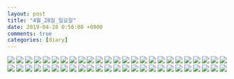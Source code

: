 ```yaml
---
layout: post
title: "4월_28일_일요일"
date: 2019-04-28 0:56:00 +0900
comments: true 
categories: [diary] 
---
```

![](https://blogfiles.pstatic.net/MjAxOTA0MjhfMTk2/MDAxNTU2MzgwNTM4NDI4.08MHlQ2jL0pICtE2lz2-rTa4w5K-34vvu3WALtkpi7Yg.3pUkTLX7E0wb-LTkJ87l_pJou0A6vzD3Eh9NolTs5RQg.JPEG.hotleve/NaverBlog_20190428_005537_00.jpg?type=w1) 
![](https://blogfiles.pstatic.net/MjAxOTA0MjhfMTgx/MDAxNTU2MzgwNTM5MTUz.ikgJz8uVJFG_sHS3mAQ3eE8kq-CdzedvCEqimVH_NJwg.hRHP3CrA_5Uar6pShh96IyHHrs6FcgpCVyCvlDg-sycg.JPEG.hotleve/NaverBlog_20190428_005538_01.jpg?type=w1) 
![](https://blogfiles.pstatic.net/MjAxOTA0MjhfMjU5/MDAxNTU2MzgwNTM5OTYz.tAJyzt_zQSxu9uTGB02Rp_gj-ea5NhhHzmj4nFX70Gcg.sHDY5udhKhNimI6EfKOEPkvKVaw50RTMuRE7iGRwA8wg.JPEG.hotleve/NaverBlog_20190428_005539_02.jpg?type=w1) 
![](https://blogfiles.pstatic.net/MjAxOTA0MjhfMTk1/MDAxNTU2MzgwNTQwNjQ4.lBL23HUuecOennLVcTddTfpV2bzaFP8Lgrbn4h-2n1cg.juTGXxFZe0UD6Cd6_s7Vi5vfv3SQv0vOYogUgYfmRnsg.JPEG.hotleve/NaverBlog_20190428_005540_03.jpg?type=w1) 
![](https://blogfiles.pstatic.net/MjAxOTA0MjhfMTI0/MDAxNTU2MzgwNTQxMzA0.0mueq0eZ-mo7dPGpZUntEAAjdYi8DWxuVVcLXV9VFjkg.U-tBIpF1O6vEBh42y5VBwMsJIbEfu20EBsnZs3J1taog.JPEG.hotleve/NaverBlog_20190428_005541_04.jpg?type=w1) 
![](https://blogfiles.pstatic.net/MjAxOTA0MjhfNDcg/MDAxNTU2MzgwNTQyMTk1.eHVUdgvI7NYh4o65WVQTocd9SeKz6ILds-oaU8AhrRog.-9JRxaT2Kp_mFaIXgRtIuTdS_u1HxpaFopK6DIhThdcg.JPEG.hotleve/NaverBlog_20190428_005542_05.jpg?type=w1) 
![](https://blogfiles.pstatic.net/MjAxOTA0MjhfMTAy/MDAxNTU2MzgwNTQzMjI5.UtURqtac--cqtjYuk0KkDC78wkIgjmhwpekl5AmVZQYg.D8rq0CF_DcFpOAUcOytYMDQvMp3sfFE-TL8B5sIE_kMg.JPEG.hotleve/NaverBlog_20190428_005542_06.jpg?type=w1) 
![](https://blogfiles.pstatic.net/MjAxOTA0MjhfNDkg/MDAxNTU2MzgwNTQzODUw.uN_yUKJLj9ccZt1mE4pEHm8HIFQL4hw3XzNPLXoVx00g.lJdaxm33b2rD5JsNw2PknmEN7xkR7vr8W8Xxy0_aDPAg.JPEG.hotleve/NaverBlog_20190428_005543_07.jpg?type=w1) 
![](https://blogfiles.pstatic.net/MjAxOTA0MjhfMTQz/MDAxNTU2MzgwNTQ0NTAx.be0U3aejngII7zcY5cNEly87k8S8lbL8wQchX-0yPlIg.ge7-kTQepgck4_rmU_QWSooZvs57WfCFA7mJIqBT0pQg.JPEG.hotleve/NaverBlog_20190428_005544_08.jpg?type=w1) 
![](https://blogfiles.pstatic.net/MjAxOTA0MjhfMjM0/MDAxNTU2MzgwNTQ1NTYx.7y-a-qvdB9FePgH_9trAJ41WhNyYVYByaoT0nhVoXgwg.4HT1eouSscfk6Q8F7ptsHwJT9HlehjIbhQzxrwYtYkAg.JPEG.hotleve/NaverBlog_20190428_005544_09.jpg?type=w1) 
![](https://blogfiles.pstatic.net/MjAxOTA0MjhfMTIx/MDAxNTU2MzgwNTQ2NjI5.eKS2_8PIt4C2I9sJomtANnEz0tMfZi0ddcp26yvPvzIg.-t5VtbTfoSnfMPN51ukxhJoBtSNGtTVNErohCXDTUGUg.JPEG.hotleve/NaverBlog_20190428_005546_10.jpg?type=w1) 
![](https://blogfiles.pstatic.net/MjAxOTA0MjhfMzEg/MDAxNTU2MzgwNTQ3NDkx.BEeyz4f5Jz2KvafidoZVWQID8r3kWGrfokj_Zzs9OiUg.bdIFWjwIC1s1PL2BMlgL0Fm60dUfe3j43Cn3FwDSvzYg.JPEG.hotleve/NaverBlog_20190428_005547_11.jpg?type=w1) 
![](https://blogfiles.pstatic.net/MjAxOTA0MjhfODkg/MDAxNTU2MzgwNTQ4NDc2.hFYquaSs3KFTYwXpSclAhbiADTurES1Cyho3QssVruog.4-BnEkGwYeImBrSrSRa-C1u-ifppVUOk-nSo_5HKsXUg.JPEG.hotleve/NaverBlog_20190428_005548_12.jpg?type=w1) 
![](https://blogfiles.pstatic.net/MjAxOTA0MjhfMTI4/MDAxNTU2MzgwNTQ5MjYw.ACdeiVN3NOVmP8NVR4hXpjECisSqCvgY0tjgMFhMk1Qg.cbi0odUkNIHH2PDkuTLVKmNyaNWFcwsBxPuNiUXobWYg.JPEG.hotleve/NaverBlog_20190428_005549_13.jpg?type=w1) 
![](https://blogfiles.pstatic.net/MjAxOTA0MjhfODgg/MDAxNTU2MzgwNTQ5OTgx.F89NwS8vAKgLsHIsndMsAAVXAsFnhWsNPFYZ-yKLUPQg.G1VX7uE9BkJ3kKQfXAZ4CfTvKTBjahIVkEUoC0QANi4g.JPEG.hotleve/NaverBlog_20190428_005549_14.jpg?type=w1) 
![](https://blogfiles.pstatic.net/MjAxOTA0MjhfNzgg/MDAxNTU2MzgwNTUwNjc5.ZQPUyLHT27zGQQUWELt-pN7zajTKXgVLwPmfRzUgAjcg.J6u9yH9zFY-pSDcdYqVjkfkmlDIEwCZoggJmjQrFuk4g.JPEG.hotleve/NaverBlog_20190428_005550_15.jpg?type=w1) 
![](https://blogfiles.pstatic.net/MjAxOTA0MjhfMTYg/MDAxNTU2MzgwNTUxNTE1.9cN3-GXctHQmipFcsJ-pCsDICH3isasUmPpwQ4ytu7og.Iue9kb12OtAg_poSuaNVNCgWdwiX-Pj1-o_3aBWXQlQg.JPEG.hotleve/NaverBlog_20190428_005551_16.jpg?type=w1) 
![](https://blogfiles.pstatic.net/MjAxOTA0MjhfMjk3/MDAxNTU2MzgwNTUyNDMw.STuWm8qIYOPgX1ICN94WzTVtJb0Mj8HfUlI9sjHW1O0g.g_7HXZPHGlHRRxxE7dSomnikti7jsKzTBiN5IsJmpOYg.GIF.hotleve/NaverBlog_20190428_005551_17.gif?type=w1) 
![](https://blogfiles.pstatic.net/MjAxOTA0MjhfMjM1/MDAxNTU2MzgwNTUzMjU2.qNruLFzPzJCNzE-_o16l8Qt_0hipZ-gtBgvu5IyZtdwg.zatTXwz-76ZAaXR9ZJUWgAsrcQtwl8Wumvxdr7tb3cgg.JPEG.hotleve/NaverBlog_20190428_005552_18.jpg?type=w1) 
![](https://blogfiles.pstatic.net/MjAxOTA0MjhfMjYx/MDAxNTU2MzgwNTU0Mzgx.wFR3XMN2uZAsVqs2JH3wxYmHor-ialL1CohLdwbex94g.eQlM8Kd5FAJPfdIUOQ-0fptXp-IkZp7EZskC2Jc5_Ksg.JPEG.hotleve/NaverBlog_20190428_005553_19.jpg?type=w1) 
![](https://blogfiles.pstatic.net/MjAxOTA0MjhfMTc3/MDAxNTU2MzgwNTU1MDky.ntAYEd7_YzSR5Vi3X2OFvh4z0Rqz4PZIkKd8hMtEjMcg.gjQTcABgqXmJLa5BpahRbOPh7GlbSpVgaMm9CRVIbkUg.JPEG.hotleve/NaverBlog_20190428_005554_20.jpg?type=w1) 
![](https://blogfiles.pstatic.net/MjAxOTA0MjhfMjUx/MDAxNTU2MzgwNTU2MDQz.gGNrZmPSJ2xRHmmPrQWh6FLQArvgPgC0ik4SdP6vhUEg.s_EDJzYuS72pww_rQ3ZE6RfOg8m2jNlblwk7al6LXlsg.JPEG.hotleve/NaverBlog_20190428_005555_21.jpg?type=w1) 
![](https://blogfiles.pstatic.net/MjAxOTA0MjhfOTAg/MDAxNTU2MzgwNTU2NzAy.U3c-KByAmOJparbydwzF_7XczZ_KXGBufIIJxqKlC2Mg.Gz98iuxPG0dt-GY4RrthTgxTOEwOt2fwDZM_l9PpsNIg.JPEG.hotleve/NaverBlog_20190428_005556_22.jpg?type=w1) 
![](https://blogfiles.pstatic.net/MjAxOTA0MjhfNjYg/MDAxNTU2MzgwNTYwODIy.mffpJe8MYTayJ5MaFVRu9LGFQkK6hnpe8hyWB-CUS9Mg.jwfQ7BAXgcB-QAoMLRWaOGhTuE5KxY0RYuU6at02R9Qg.JPEG.hotleve/NaverBlog_20190428_005557_23.jpg?type=w1) 
![](https://blogfiles.pstatic.net/MjAxOTA0MjhfMTI1/MDAxNTU2MzgwNTYxNzkw.IUYQBcNQr361cBelcehUX6FxCZIif8zhZ7Co--Fvil0g.FcVjTbI-3FRQraJwpQekQ6xdZIfgR4ONXiS5TMaSfm0g.JPEG.hotleve/NaverBlog_20190428_005601_24.jpg?type=w1) 
![](https://blogfiles.pstatic.net/MjAxOTA0MjhfMjE1/MDAxNTU2MzgwNTYyNjk1.Lr0Jb_GlMpRjHu76PLLcCyAnHxJ_e23PNXml1miwUO8g.OVFXZO9UR9Ssz6pNClTr7pQLvhLRhRdmFep_z0B3G6sg.JPEG.hotleve/NaverBlog_20190428_005602_25.jpg?type=w1) 
![](https://blogfiles.pstatic.net/MjAxOTA0MjhfMTg4/MDAxNTU2MzgwNTYzNjA4.AB13k7q-RBbxpygv7Kq0F5kEmMGu32tWLYmd2y3v0Mcg.Np3aNOj--BOhEvlFkGrwuIv2yGMD2-WLbYj8fLDd71Eg.JPEG.hotleve/NaverBlog_20190428_005603_26.jpg?type=w1) 
![](https://blogfiles.pstatic.net/MjAxOTA0MjhfNzMg/MDAxNTU2MzgwNTY0MjYx.TjGBkBBZl8u4XaU6kKrZDOVVOI7ECyg31ZBEJbxCLasg.XkK9TnBImeNv4f_x8Erp_ndZFeLW_Xmr78KVHDeW0KQg.JPEG.hotleve/NaverBlog_20190428_005603_27.jpg?type=w1) 
![](https://blogfiles.pstatic.net/MjAxOTA0MjhfNTYg/MDAxNTU2MzgwNTY1MDUy.42qqUXK2MUQRXMvRpnrNXhmVVUfDRI6LJGyIUgt3mssg.PgjT9Y_Yb9EVANCn4buiBEag2t1lsdRCwIDEiHdNNbUg.JPEG.hotleve/NaverBlog_20190428_005604_28.jpg?type=w1) 
![](https://blogfiles.pstatic.net/MjAxOTA0MjhfMTI4/MDAxNTU2MzgwNTY1NjMx.WP1W7s9fvESRqp3so8kOELHxx-l13hOROGmDgos3oAQg.-4NOuB8JdrmkWJYaLnuEEPS4gaLgP8W7hTtGs1EvOGEg.JPEG.hotleve/NaverBlog_20190428_005605_29.jpg?type=w1) 
![](https://blogfiles.pstatic.net/MjAxOTA0MjhfMjEy/MDAxNTU2MzgwNTY2MDIz.eZbItj4dxSCBO098NVRH4LuyQrUbRNfmpMxn0xmbEP0g.ejWQI0UCesDkt6AGBwbtu9n5aFqatRPPCjnyz9Xog9kg.JPEG.hotleve/NaverBlog_20190428_005605_30.jpg?type=w1) 
![](https://blogfiles.pstatic.net/MjAxOTA0MjhfMjE0/MDAxNTU2MzgwNTY2ODcw.QoR9Tf1y7tO4nhhPtFkzCNjXfNV3NdDSOvvTmLU62l0g.mmlTWMtY6qlo4F6eJnCvwJXjbYpVv3P6CDHnoFEyeIUg.JPEG.hotleve/NaverBlog_20190428_005606_31.jpg?type=w1) 
![](https://blogfiles.pstatic.net/MjAxOTA0MjhfMjk3/MDAxNTU2MzgwNTY3ODM1.PFZcY78g68Cm_ZCa8X5nYj28jllzLGEyhjk-NVkjKSkg.KJnDVpEgALyzV-ZKHAoFY9S-MPTv7FhtqbCc_iMd4ocg.JPEG.hotleve/NaverBlog_20190428_005607_32.jpg?type=w1) 
![](https://blogfiles.pstatic.net/MjAxOTA0MjhfMjc1/MDAxNTU2MzgwNTY4Njg4.bLZWuVB22d7ZP8Co0R1onkBVn8L04iGq_Y7ti-EXxi4g.HhI6vmIvmtTgWUdbA62tv1NcCK4yTvXbGJ2laHMrDSgg.JPEG.hotleve/NaverBlog_20190428_005608_33.jpg?type=w1) 
![](https://blogfiles.pstatic.net/MjAxOTA0MjhfMTM5/MDAxNTU2MzgwNTY5Njg1.XDe8ycEzqffm4QwoMu9yCIXXiepwLxCcVsCkl_fovuIg.bJla7X-r7WG58MPPGxyaXXE3FI2WbIH-RGH_hPpRspgg.JPEG.hotleve/NaverBlog_20190428_005609_34.jpg?type=w1) 
![](https://blogfiles.pstatic.net/MjAxOTA0MjhfMTIy/MDAxNTU2MzgwNTcwNTU0.tyLQlxJ7M2lAb_WkJNzS2FpgzuP304WJfxGJhXo8NWcg.luLTRV7OZPjg6XtcnP0gdZedXFmL_RViCKxAKga6HtIg.JPEG.hotleve/NaverBlog_20190428_005610_35.jpg?type=w1) 
![](https://blogfiles.pstatic.net/MjAxOTA0MjhfMTQ3/MDAxNTU2MzgwNTcxMzY1.AiEcjc0sUMwIYO-EAICYPGvQe2uQh2bXr6PSPMlbxvQg.PrhPktlsDQ1xw3ekpwgK5tAXq7rC76GdozvnLnyByUYg.JPEG.hotleve/NaverBlog_20190428_005611_36.jpg?type=w1) 
![](https://blogfiles.pstatic.net/MjAxOTA0MjhfMjgz/MDAxNTU2MzgwNTcyMTI0.M4DPagCJ3lu0q2y6uVnFtTUYozv4CXeB7c89yN2TMcEg.OlSJTzeyhUdiyUW5JA9POqFT0c7cPiNOi9f1wAAiBhwg.JPEG.hotleve/NaverBlog_20190428_005611_37.jpg?type=w1) 
![](https://blogfiles.pstatic.net/MjAxOTA0MjhfMjE2/MDAxNTU2MzgwNTcyODQx.Shjohybwb7yzWkQ59NGJKhAD0_vwlTF6yIeG0Pw-owAg.XIy64FVVP5T8gASDjAictq-HLq7oVHAfD7U4wyzeRnkg.JPEG.hotleve/NaverBlog_20190428_005612_38.jpg?type=w1) 
![](https://blogfiles.pstatic.net/MjAxOTA0MjhfMjQ3/MDAxNTU2MzgwNTczNTI1.9ETgXadRZGJQX3pDfBL74G3CW2iNiL-DHIAyhvavMtUg.vycwhv7f0dxTRLlTN4XwNihcXg7kuoZBqlW8c38aD_8g.JPEG.hotleve/NaverBlog_20190428_005613_39.jpg?type=w1) 
![](https://blogfiles.pstatic.net/MjAxOTA0MjhfOTQg/MDAxNTU2MzgwNTc0NjYy.53gkd8KbKEdnGyxJl-xZpHJsRakhKtQraIBHz1hNGVwg.glaHz-BGXNib2eu9aPKqZglXRnsJDniNTc-zHiudmmgg.JPEG.hotleve/NaverBlog_20190428_005614_40.jpg?type=w1) 
![](https://blogfiles.pstatic.net/MjAxOTA0MjhfMTE4/MDAxNTU2MzgwNTc1Mjc0.jys62djRu_BP8fKhChEnOwXL4vey2ZGQCX4g7slhYw4g.Z4GMb6iAAbrcE9L1PAvT4umox1w_vZL4sh6Xm-Ypalcg.JPEG.hotleve/NaverBlog_20190428_005614_41.jpg?type=w1) 
![](https://blogfiles.pstatic.net/MjAxOTA0MjhfMTE4/MDAxNTU2MzgwNTc2MTM4.kdUamLgqN-wQaJLRmVtXezehE6d6VUwh_isiH3UCzcUg.jcTzeXIFQxO6wwWytrPxvA2A6PxIkZOn4iHQgQeVs-8g.JPEG.hotleve/NaverBlog_20190428_005615_42.jpg?type=w1) 
![](https://blogfiles.pstatic.net/MjAxOTA0MjhfMTM4/MDAxNTU2MzgwNTc3MjQ5.RyAOd1-eAfCRtBkiztj0VsAJErzIGMHk5F4fgCPmY80g.UoZWE2G05vIV8F-pQUxnQ-CZCmsVxgSQyBJgN_SZ0V8g.JPEG.hotleve/NaverBlog_20190428_005616_43.jpg?type=w1) 
![](https://blogfiles.pstatic.net/MjAxOTA0MjhfMTM1/MDAxNTU2MzgwNTc4MjAy.kT4ZknUOM3Y1e6Ne3IeLalGAjOr8LONnMhlDwwPjzZ4g.Fu1mlkZ1534EPTipQEcNL9NOvc-37hLBtJbgDmG1V7Ug.JPEG.hotleve/NaverBlog_20190428_005617_44.jpg?type=w1) 
![](https://blogfiles.pstatic.net/MjAxOTA0MjhfMTQ1/MDAxNTU2MzgwNTc4ODg0.LVQrybmsPpH9FbPLLPlr9U0qrnfWVGoO0Gx-2-_ONeYg.YwlziH8gjszSLBx2x6Am_nPBK8J16d90TtOIMvc8Ed8g.JPEG.hotleve/NaverBlog_20190428_005618_45.jpg?type=w1) 
![](https://blogfiles.pstatic.net/MjAxOTA0MjhfMjI3/MDAxNTU2MzgwNTgwMTI2.SsPGcSLWkTAdHpIw9lkPop1FCnFhqBwN9uMjIZllaQEg.Z81HT_TJ_D8LUVA4TgCxisqi6LIi57ttA11-frsb3Rgg.JPEG.hotleve/NaverBlog_20190428_005619_46.jpg?type=w1) 
![](https://blogfiles.pstatic.net/MjAxOTA0MjhfMTkg/MDAxNTU2MzgwNTgwNzQy.5hZkDs6bHFNHB4igHGFffi8HUQbnnYduaHou24RxcdIg.-HuxGPRwQL6I3JOyuJzEhO_PKB7ZxHWcs0cqOEE-DH0g.JPEG.hotleve/NaverBlog_20190428_005620_47.jpg?type=w1) 
![](https://blogfiles.pstatic.net/MjAxOTA0MjhfMjUw/MDAxNTU2MzgwNTgxNjYw.YzRvhRzwhE0HS7H7D8Cwxdugq-gIOxriyysmmZx9ytsg.56pnNSE7LSi9MHqeF4j3sRCW1EXSdjf7OKbQd1aGVB8g.JPEG.hotleve/NaverBlog_20190428_005621_48.jpg?type=w1) 
![](https://blogfiles.pstatic.net/MjAxOTA0MjhfMTYy/MDAxNTU2MzgwNTg1MjI3.zmd6pB3sXKhNerVAjyhp5NR2UC2REN9flAqi3CRz88Eg.gHwjL00LZ1DUfV9X9yPL5Dn7wwsVm0KKNbiY-Nrv7vsg.JPEG.hotleve/NaverBlog_20190428_005624_49.jpg?type=w1) 
